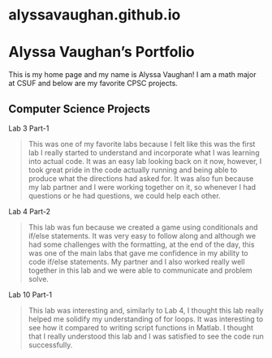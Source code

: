 # alyssavaughan.github.io
# Alyssa Vaughan’s Portfolio

This is my home page and my name is Alyssa Vaughan! I am a math major at CSUF and below are my favorite CPSC projects. 

## Computer Science Projects

Lab 3 Part-1
  
> This was one of my favorite labs because I felt like this was the first lab I really started to understand and incorporate what I was learning into actual code. It was an easy lab looking back on it now, however, I took great pride in the code actually running and being able to produce what the directions had asked for. It was also fun because my lab partner and I were working together on it, so whenever I had questions or he had questions, we could help each other. 

Lab 4 Part-2 

> This lab was fun because we created a game using conditionals and if/else statements. It was very easy to follow along and although we had some challenges with the formatting, at the end of the day, this was one of the main labs that gave me confidence in my ability to code if/else statements. My partner and I also worked really well together in this lab and we were able to communicate and problem solve. 

Lab 10 Part-1

> This lab was interesting and, similarly to Lab 4, I thought this lab really helped me solidify my understanding of for loops. It was interesting to see how it compared to writing script functions in Matlab. I thought that I really understood this lab and I was satisfied to see the code run successfully. 
